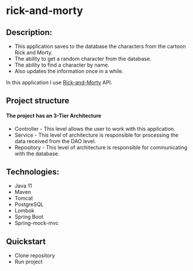 ﻿# rick-and-morty
## Description:
* This application saves to the database the characters from the cartoon Rick and Morty.
* The ability to get a random character from the database.
* The ability to find a character by name.
* Also updates the information once in a while.

In this application I use [Rick-and-Morty](https://rickandmortyapi.com/api/character) API.

## Project structure
#### The project has an 3-Tier Architecture

* Controller - This level allows the user to work with this application.
* Service - This level of architecture is responsible for processing the data received from the DAO level.
* Repository - This level of architecture is responsible for communicating with the database.

## Technologies:
* Java 11
* Maven
* Tomcat
* PostgreSQL
* Lombok
* Spring Boot
* Spring-mock-mvc

## Quickstart
* Clone repository
* Run project
